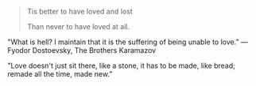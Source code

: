 ---
---

> Tis better to have loved and lost
>
> Than never to have loved at all.


"What is hell? I maintain that it is the suffering of being unable to love.”
― Fyodor Dostoevsky, The Brothers Karamazov

"Love doesn't just sit there, like a stone, it has to be made, like bread; remade all the time, made new.”